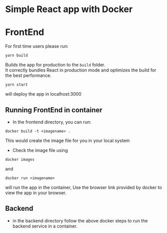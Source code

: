 # Simple React app with Docker

# FrontEnd

For first time users please run:

`yarn build`

Builds the app for production to the `build` folder.\
It correctly bundles React in production mode and optimizes the build for the best performance.

`yarn start`

will deploy the app in localhost:3000

## Running FrontEnd in container

- In the frontend directory, you can run:

`docker build -t <imagename> .`

This would create the image file for you in your local system

- Check the image file using

`docker images `

and

`docker run <imagename> `

will run the app in the container, Use the browser link provided by docker to view the app in your browser.

## Backend

- in the backend directory follow the above docker steps to run the backend service in a container.
